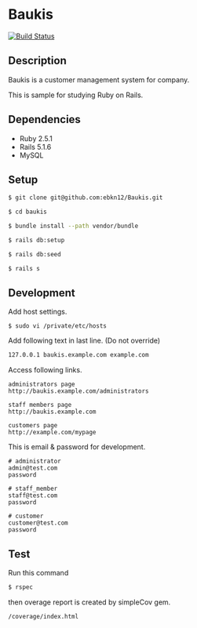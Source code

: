 # Baukis

[![Build Status](https://travis-ci.org/ebkn12/Baukis.svg?branch=master)](https://travis-ci.org/ebkn12/Baukis)


## Description

Baukis is a customer management system for company.

This is sample for studying Ruby on Rails.

## Dependencies

- Ruby 2.5.1
- Rails 5.1.6
- MySQL

## Setup

```sh
$ git clone git@github.com:ebkn12/Baukis.git

$ cd baukis

$ bundle install --path vendor/bundle

$ rails db:setup

$ rails db:seed

$ rails s
```

## Development

Add host settings.
```
$ sudo vi /private/etc/hosts
```

Add following text in last line. (Do not override)
```sh
127.0.0.1 baukis.example.com example.com
```

Access following links.
```
administrators page
http://baukis.example.com/administrators

staff members page
http://baukis.example.com

customers page
http://example.com/mypage
```

This is email & password for development.
```
# administrator
admin@test.com
password

# staff_member
staff@test.com
password

# customer
customer@test.com
password
```

## Test

Run this command
```sh
$ rspec
```

then overage report is created by simpleCov gem.
```
/coverage/index.html
```
